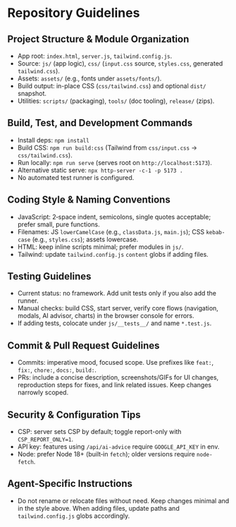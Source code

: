 # Repository Guidelines

## Project Structure & Module Organization
- App root: `index.html`, `server.js`, `tailwind.config.js`.
- Source: `js/` (app logic), `css/` (`input.css` source, `styles.css`, generated `tailwind.css`).
- Assets: `assets/` (e.g., fonts under `assets/fonts/`).
- Build output: in-place CSS (`css/tailwind.css`) and optional `dist/` snapshot.
- Utilities: `scripts/` (packaging), `tools/` (doc tooling), `release/` (zips).

## Build, Test, and Development Commands
- Install deps: `npm install`
- Build CSS: `npm run build:css` (Tailwind from `css/input.css` → `css/tailwind.css`).
- Run locally: `npm run serve` (serves root on `http://localhost:5173`).
- Alternative static serve: `npx http-server -c-1 -p 5173 .`
- No automated test runner is configured.

## Coding Style & Naming Conventions
- JavaScript: 2‑space indent, semicolons, single quotes acceptable; prefer small, pure functions.
- Filenames: JS `lowerCamelCase` (e.g., `classData.js`, `main.js`); CSS `kebab-case` (e.g., `styles.css`); assets lowercase.
- HTML: keep inline scripts minimal; prefer modules in `js/`.
- Tailwind: update `tailwind.config.js` `content` globs if adding files.

## Testing Guidelines
- Current status: no framework. Add unit tests only if you also add the runner.
- Manual checks: build CSS, start server, verify core flows (navigation, modals, AI advisor, charts) in the browser console for errors.
- If adding tests, colocate under `js/__tests__/` and name `*.test.js`.

## Commit & Pull Request Guidelines
- Commits: imperative mood, focused scope. Use prefixes like `feat:`, `fix:`, `chore:`, `docs:`, `build:`.
- PRs: include a concise description, screenshots/GIFs for UI changes, reproduction steps for fixes, and link related issues. Keep changes narrowly scoped.

## Security & Configuration Tips
- CSP: server sets CSP by default; toggle report-only with `CSP_REPORT_ONLY=1`.
- API key: features using `/api/ai-advice` require `GOOGLE_API_KEY` in env.
- Node: prefer Node 18+ (built‑in `fetch`); older versions require `node-fetch`.

## Agent-Specific Instructions
- Do not rename or relocate files without need. Keep changes minimal and in the style above. When adding files, update paths and `tailwind.config.js` globs accordingly.
